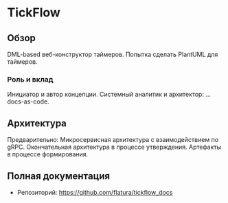 # TickFlow

## Обзор
DML-based веб-конструктор таймеров. Попытка сделать PlantUML для таймеров.

### Роль и вклад
Инициатор и автор концепции. Системный аналитик и архитектор: ... docs-as-code.

## Архитектура
Предварительно: Микросервисная архитектура с взаимодействием по gRPC.
Окончательная архитектура в процессе утверждения.
Артефакты в процессе формирования.

## Полная документация
- Репозиторий: https://github.com/flatura/tickflow_docs
